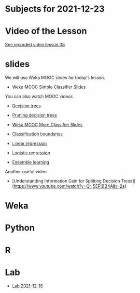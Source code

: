 # Subjects for 2021-12-23

# Video of the Lesson

[See recorded video lesson 08](TODO)

# slides

We will use Weka MOOC slides for today's lesson.

- [Weka MOOC Simple Classifier Slides](../course-content/DataMiningWithWeka-SimpleClassifiers.pdf)

You can also watch MOOC videos
- [Decision trees](https://www.youtube.com/watch?v=l7R9NHqvI0Y)
- [Pruning decision trees](https://www.youtube.com/watch?v=ncR_6UsuggY)


- [Weka MOOC More Classifier Slides](../course-content/DataMiningWithWeka-MoreClassifiers.pdf)

- [Classification boundaries](https://www.youtube.com/watch?v=fMxfUKYkcVg)
- [Linear regression](https://www.youtube.com/watch?v=6tDnNyNZDF0)
- [Logistic regression](https://www.youtube.com/watch?v=ThmZU3dTIDo)
- [Ensemble learning](https://www.youtube.com/watch?v=3GghLmJgbNY)


Another useful video

- [Understanding Information Gain for Splitting Decision Trees])(https://www.youtube.com/watch?v=Qr_5EPIBB4A&t=2s)

# Weka



# Python




# R 



# Lab

- [Lab 2021-12-16](../course-content/labs/lab-05.md)





